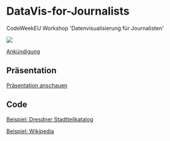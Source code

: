 DataVis-for-Journalists
=======================

CodeWeekEU Workshop 'Datenvisualisierung für Journalisten'

![](http://mechlab-engineering.de/wordpress/wp-content/uploads/2014/10/Headerimage-700x441.jpg)

[Ankündigung](http://mechlab-engineering.de/2014/10/codeweek-workshop-datenvisualisierung-fuer-journalisten/)

## Präsentation

[Präsentation anschauen](Presentation-CodeWeek-DataVis-Journalists.html)

## Code

[Beispiel: Dresdner Stadtteilkatalog](http://nbviewer.ipython.org/github/MechLabEngineering/DataVis-for-Journalists/blob/master/Stadtteilkatalog2Grafik.ipynb)

[Beispiel: Wikipedia](http://nbviewer.ipython.org/github/MechLabEngineering/DataVis-for-Journalists/blob/master/Wikipedia2Grafik.ipynb)